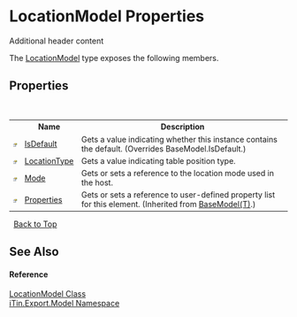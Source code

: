 # LocationModel Properties
Additional header content 

The <a href="T_iTin_Export_Model_LocationModel">LocationModel</a> type exposes the following members.


## Properties
&nbsp;<table><tr><th></th><th>Name</th><th>Description</th></tr><tr><td>![Public property](media/pubproperty.gif "Public property")</td><td><a href="P_iTin_Export_Model_LocationModel_IsDefault">IsDefault</a></td><td>
Gets a value indicating whether this instance contains the default.
 (Overrides BaseModel.IsDefault.)</td></tr><tr><td>![Public property](media/pubproperty.gif "Public property")</td><td><a href="P_iTin_Export_Model_LocationModel_LocationType">LocationType</a></td><td>
Gets a value indicating table position type.</td></tr><tr><td>![Public property](media/pubproperty.gif "Public property")</td><td><a href="P_iTin_Export_Model_LocationModel_Mode">Mode</a></td><td>
Gets or sets a reference to the location mode used in the host.</td></tr><tr><td>![Public property](media/pubproperty.gif "Public property")</td><td><a href="P_iTin_Export_Model_BaseModel_1_Properties">Properties</a></td><td>
Gets or sets a reference to user-defined property list for this element.
 (Inherited from <a href="T_iTin_Export_Model_BaseModel_1">BaseModel(T)</a>.)</td></tr></table>&nbsp;
<a href="#locationmodel-properties">Back to Top</a>

## See Also


#### Reference
<a href="T_iTin_Export_Model_LocationModel">LocationModel Class</a><br /><a href="N_iTin_Export_Model">iTin.Export.Model Namespace</a><br />